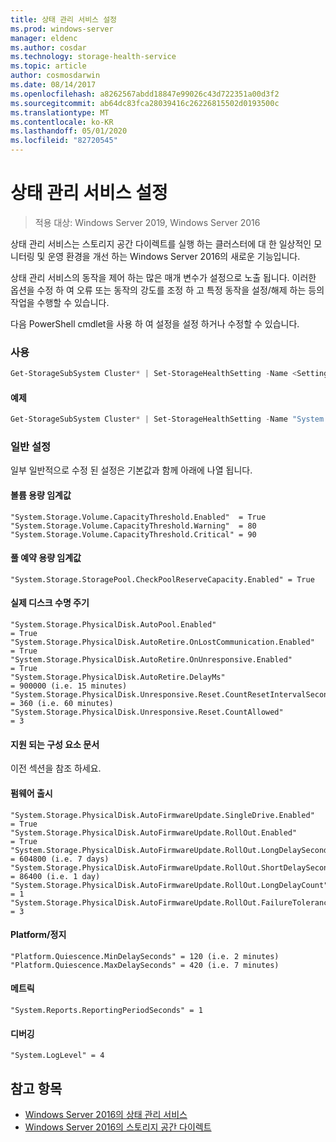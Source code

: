 ```yaml
---
title: 상태 관리 서비스 설정
ms.prod: windows-server
manager: eldenc
ms.author: cosdar
ms.technology: storage-health-service
ms.topic: article
author: cosmosdarwin
ms.date: 08/14/2017
ms.openlocfilehash: a8262567abdd18847e99026c43d722351a00d3f2
ms.sourcegitcommit: ab64dc83fca28039416c26226815502d0193500c
ms.translationtype: MT
ms.contentlocale: ko-KR
ms.lasthandoff: 05/01/2020
ms.locfileid: "82720545"
---
```

# <a name="health-service-settings"></a>상태 관리 서비스 설정

> 적용 대상: Windows Server 2019, Windows Server 2016

상태 관리 서비스는 스토리지 공간 다이렉트를 실행 하는 클러스터에 대 한 일상적인 모니터링 및 운영 환경을 개선 하는 Windows Server 2016의 새로운 기능입니다.

상태 관리 서비스의 동작을 제어 하는 많은 매개 변수가 설정으로 노출 됩니다. 이러한 옵션을 수정 하 여 오류 또는 동작의 강도를 조정 하 고 특정 동작을 설정/해제 하는 등의 작업을 수행할 수 있습니다.

다음 PowerShell cmdlet을 사용 하 여 설정을 설정 하거나 수정할 수 있습니다.

### <a name="usage"></a>사용

```PowerShell
Get-StorageSubSystem Cluster* | Set-StorageHealthSetting -Name <SettingName> -Value <Value>  
```

#### <a name="example"></a>예제

```PowerShell
Get-StorageSubSystem Cluster* | Set-StorageHealthSetting -Name "System.Storage.Volume.CapacityThreshold.Warning" -Value 70
```

### <a name="common-settings"></a>일반 설정

일부 일반적으로 수정 된 설정은 기본값과 함께 아래에 나열 됩니다.

#### <a name="volume-capacity-threshold"></a>볼륨 용량 임계값

```
"System.Storage.Volume.CapacityThreshold.Enabled"  = True
"System.Storage.Volume.CapacityThreshold.Warning"  = 80
"System.Storage.Volume.CapacityThreshold.Critical" = 90
```

#### <a name="pool-reserve-capacity-threshold"></a>풀 예약 용량 임계값

```
"System.Storage.StoragePool.CheckPoolReserveCapacity.Enabled" = True
```

#### <a name="physical-disk-lifecycle"></a>실제 디스크 수명 주기

```
"System.Storage.PhysicalDisk.AutoPool.Enabled"                             = True
"System.Storage.PhysicalDisk.AutoRetire.OnLostCommunication.Enabled"       = True
"System.Storage.PhysicalDisk.AutoRetire.OnUnresponsive.Enabled"            = True
"System.Storage.PhysicalDisk.AutoRetire.DelayMs"                           = 900000 (i.e. 15 minutes)
"System.Storage.PhysicalDisk.Unresponsive.Reset.CountResetIntervalSeconds" = 360 (i.e. 60 minutes)
"System.Storage.PhysicalDisk.Unresponsive.Reset.CountAllowed"              = 3
```

#### <a name="supported-components-document"></a>지원 되는 구성 요소 문서

이전 섹션을 참조 하세요.

#### <a name="firmware-rollout"></a>펌웨어 출시

```
"System.Storage.PhysicalDisk.AutoFirmwareUpdate.SingleDrive.Enabled"       = True
"System.Storage.PhysicalDisk.AutoFirmwareUpdate.RollOut.Enabled"           = True
"System.Storage.PhysicalDisk.AutoFirmwareUpdate.RollOut.LongDelaySeconds"  = 604800 (i.e. 7 days)
"System.Storage.PhysicalDisk.AutoFirmwareUpdate.RollOut.ShortDelaySeconds" = 86400 (i.e. 1 day)
"System.Storage.PhysicalDisk.AutoFirmwareUpdate.RollOut.LongDelayCount"    = 1
"System.Storage.PhysicalDisk.AutoFirmwareUpdate.RollOut.FailureTolerance"  = 3
```

#### <a name="platform--quiescence"></a>Platform/정지

```
"Platform.Quiescence.MinDelaySeconds" = 120 (i.e. 2 minutes)
"Platform.Quiescence.MaxDelaySeconds" = 420 (i.e. 7 minutes)
```

#### <a name="metrics"></a>메트릭

```
"System.Reports.ReportingPeriodSeconds" = 1
```

#### <a name="debugging"></a>디버깅

```
"System.LogLevel" = 4
```

## <a name="see-also"></a>참고 항목

- [Windows Server 2016의 상태 관리 서비스](health-service-overview.md)
- [Windows Server 2016의 스토리지 공간 다이렉트](../storage/storage-spaces/storage-spaces-direct-overview.md)
